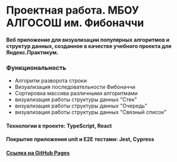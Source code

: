 # Проектная работа. МБОУ АЛГОСОШ им. Фибоначчи

#### Веб приложение для визуализации популярных алгоритмов и структур данных, созданное в качестве учебного проекта для Яндекс.Практикум.

### Функциональность

- Алгоритм разворота строки
- Визуализация последовательности Фибоначчи
- Сортировка массива различными алгоритмами
- визуализация работы структуры данных "Стек"
- визуализация работы структуры данных "Очередь"
- визуализация работы структуры данных "Связный список"

#### Технологии в проекте: TypeScript, React

#### Покрытие приложения unit и E2E тестами: Jest, Cypress

#### [Ссылка на GitHub Pages](https://luba-web.github.io/algososh/)
